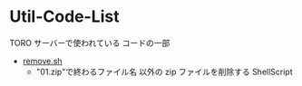 # Util-Code-List

TORO サーバーで使われている コードの一部

- [remove.sh](/remove.sh)
  - "01.zip"で終わるファイル名 以外の zip ファイルを削除する ShellScript
